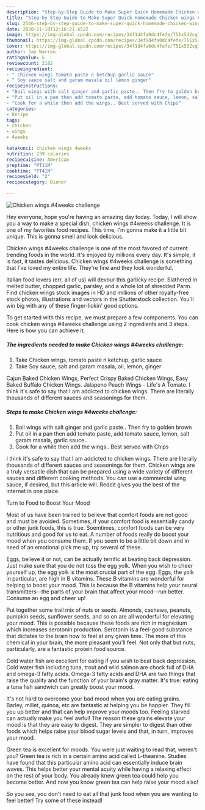 ```yaml
---
description: "Step-by-Step Guide to Make Super Quick Homemade Chicken wings #4weeks challenge"
title: "Step-by-Step Guide to Make Super Quick Homemade Chicken wings #4weeks challenge"
slug: 2546-step-by-step-guide-to-make-super-quick-homemade-chicken-wings-4weeks-challenge
date: 2020-11-10T12:16:21.652Z
image: https://img-global.cpcdn.com/recipes/34f1d4fa0dc4fefe/751x532cq70/chicken-wings-4weeks-challenge-recipe-main-photo.jpg
thumbnail: https://img-global.cpcdn.com/recipes/34f1d4fa0dc4fefe/751x532cq70/chicken-wings-4weeks-challenge-recipe-main-photo.jpg
cover: https://img-global.cpcdn.com/recipes/34f1d4fa0dc4fefe/751x532cq70/chicken-wings-4weeks-challenge-recipe-main-photo.jpg
author: Jay Warren
ratingvalue: 5
reviewcount: 2182
recipeingredient:
- " Chicken wings tomato paste n ketchup garlic sauce"
- " Soy sauce salt and garam masala oil lemon ginger"
recipeinstructions:
- "Boil wings with salt ginger and garlic paste.. Then fry to golden brown"
- "Put oil in a pan then add tomato paste, add tomato sauce, lemon, salt garam masala, garlic sauce.."
- "Cook for a while then add the wings.. Best served with Chips"
categories:
- Recipe
tags:
- chicken
- wings
- 4weeks

katakunci: chicken wings 4weeks 
nutrition: 239 calories
recipecuisine: American
preptime: "PT11M"
cooktime: "PT41M"
recipeyield: "2"
recipecategory: Dinner

---
```



![Chicken wings #4weeks challenge](https://img-global.cpcdn.com/recipes/34f1d4fa0dc4fefe/751x532cq70/chicken-wings-4weeks-challenge-recipe-main-photo.jpg)

Hey everyone, hope you're having an amazing day today. Today, I will show you a way to make a special dish, chicken wings #4weeks challenge. It is one of my favorites food recipes. This time, I'm gonna make it a little bit unique. This is gonna smell and look delicious.

Chicken wings #4weeks challenge is one of the most favored of current trending foods in the world. It's enjoyed by millions every day. It's simple, it is fast, it tastes delicious. Chicken wings #4weeks challenge is something that I've loved my entire life. They're fine and they look wonderful.

Italian food lovers (err, all of us) will devour this garlicky recipe. Slathered in melted butter, chopped garlic, parsley, and a whole lot of shredded Parm. Find chicken wings stock images in HD and millions of other royalty-free stock photos, illustrations and vectors in the Shutterstock collection. You&#39;ll win big with any of these finger-lickin&#39; good options.


To get started with this recipe, we must prepare a few components. You can cook chicken wings #4weeks challenge using 2 ingredients and 3 steps. Here is how you can achieve it.

<!--inarticleads1-->

##### The ingredients needed to make Chicken wings #4weeks challenge:

1. Take  Chicken wings, tomato paste n ketchup, garlic sauce
1. Take  Soy sauce, salt and garam masala, oil, lemon, ginger


Cajun Baked Chicken Wings, Perfect Crispy Baked Chicken Wings, Easy Baked Buffalo Chicken Wings. Jalapeno Peach Wings - Life&#39;s A Tomato. I think it&#39;s safe to say that I am addicted to chicken wings. There are literally thousands of different sauces and seasonings for them. 

<!--inarticleads2-->

##### Steps to make Chicken wings #4weeks challenge:

1. Boil wings with salt ginger and garlic paste.. Then fry to golden brown
1. Put oil in a pan then add tomato paste, add tomato sauce, lemon, salt garam masala, garlic sauce..
1. Cook for a while then add the wings.. Best served with Chips


I think it&#39;s safe to say that I am addicted to chicken wings. There are literally thousands of different sauces and seasonings for them. Chicken wings are a truly versatile dish that can be prepared using a wide variety of different sauces and different cooking methods. You can use a commercial wing sauce, if desired, but this article will. Reddit gives you the best of the internet in one place. 

Turn to Food to Boost Your Mood


Most of us have been trained to believe that comfort foods are not good and must be avoided. Sometimes, if your comfort food is essentially candy or other junk foods, this is true. Soemtimes, comfort foods can be very nutritious and good for us to eat. A number of foods really do boost your mood when you consume them. If you seem to be a little bit down and in need of an emotional pick me up, try several of these.

Eggs, believe it or not, can be actually terrific at beating back depression. Just make sure that you do not toss the egg yolk. When you wish to cheer yourself up, the egg yolk is the most crucial part of the egg. Eggs, the yolk in particular, are high in B vitamins. These B vitamins are wonderful for helping to boost your mood. This is because the B vitamins help your neural transmitters--the parts of your brain that affect your mood--run better. Consume an egg and cheer up!

Put together some trail mix of nuts or seeds. Almonds, cashews, peanuts, pumpkin seeds, sunflower seeds, and so on are all wonderful for elevating your mood. This is possible because these foods are rich in magnesium which increases serotonin production. Serotonin is a feel-good substance that dictates to the brain how to feel at any given time. The more of this chemical in your brain, the more pleasant you'll feel. Not only that but nuts, particularly, are a fantastic protein food source.

Cold water fish are excellent for eating if you wish to beat back depression. Cold water fish including tuna, trout and wild salmon are chock full of DHA and omega-3 fatty acids. Omega-3 fatty acids and DHA are two things that raise the quality and the function of your brain's gray matter. It's true: eating a tuna fish sandwich can greatly boost your mood. 

It's not hard to overcome your bad mood when you are eating grains. Barley, millet, quinoa, etc are fantastic at helping you be happier. They fill you up better and that can help improve your moods too. Feeling starved can actually make you feel awful! The reason these grains elevate your mood is that they are easy to digest. They are simpler to digest than other foods which helps raise your blood sugar levels and that, in turn, improves your mood.

Green tea is excellent for moods. You were just waiting to read that, weren't you? Green tea is rich in a certain amino acid called L-theanine. Studies have found that this particular amino acid can essentially induce brain waves. This helps better your mental acuity while having a relaxing effect on the rest of your body. You already knew green tea could help you become better. And now you know green tea can help raise your mood also!

So you see, you don't need to eat all that junk food when you are wanting to feel better! Try some of these instead!

